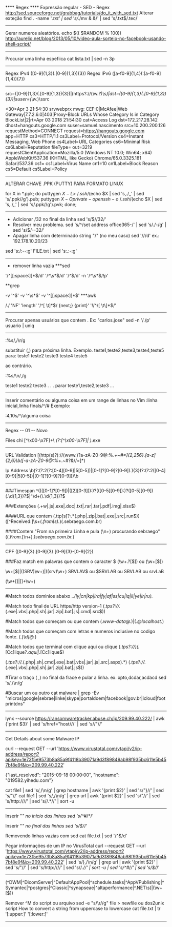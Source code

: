 **** Regex ****
Expressão regular - SED - Regex
http://sed.sourceforge.net/grabbag/tutorials/do_it_with_sed.txt
Alterar exteção
find . -name '*.txt' | sed 's/.*/mv & &/' | sed 's/\.txt$/.tec/'

*****************************************************************
Gerar numeros aleatórios.
echo $(( $RANDOM % 100))
http://aurelio.net/blog/2013/05/10/video-aula-sorteio-no-facebook-usando-shell-script/

*****************************************************************
Procurar uma linha espefiica
cat lista.txt | sed -n 3p
*****************************************************************
Regex IPv4
([0-9]{1,3}(\.[0-9]{1,3}){3})
Regex IPv6
([a-f0-9]{1,4}(:[a-f0-9]{1,4}){7})
*****************************************************************

src\=([0-9]{1,3}(\.[0-9]{1,3}){3})|(https?\:\/\/(\w.*?)\s)|dst\=([0-9]{1,3}(\.[0-9]{1,3}){3})|suser\=(\w.*)\ssrc

<30>Apr  3 21:54:30 srvwebprx mwg: CEF:0|McAfee|Web Gateway|7.7.2.6.0|403|Proxy-Block URLs Whose Category Is in Category BlockList|2|rt=Apr 03 2018 21:54:30 cat=Access Log dst=172.217.28.142 dhost=hangouts.google.com suser=samuel.nascimento src=10.200.200.126 requestMethod=CONNECT request=https://hangouts.google.com app=HTTP cs3=HTTP/1.1 cs3Label=Protocol/Version cs4=Instant Messaging, Web Phone cs4Label=URL Categories cs6=Minimal Risk cs6Label=Reputation fileType= out=3219 requestClientApplication=Mozilla/5.0 (Windows NT 10.0; Win64; x64) AppleWebKit/537.36 (KHTML, like Gecko) Chrome/65.0.3325.181 Safari/537.36 cs1= cs1Label=Virus Name cn1=10 cn1Label=Block Reason cs5=Default cs5Label=Policy

*****************************************************************
ALTERAR CHAVE .PPK (PUTTY) PARA FORMATO LINUX 

for X in *.ppk; do puttygen $X -L > ~/.ssh/$(echo $X | sed 's,./,,' | sed 's/.ppk//g').pub; puttygen $X -O private-openssh -o ~/.ssh/$(echo $X | sed 's,./,,' | sed 's/.ppk//g').pvk; done;

*****************************************************************
* Adicionar /32 no final da linha
sed 's/$/\/32/'
* Resolver meu problema.
sed 's/^/set address office365-/' | sed 's/\./-/g' | sed 's/$/\--32/'
* Apagar linha com determinado string "/" (no meu caso)
sed '/\//d'
ex.:
192.178.10.20/23

sed 's:\/:--:g' FILE.txt | sed 's:\.:-:g'
*****************************************************************
* remover linha vazia
***sed

'/^\[\[:space:\]\]*$/d'
'/^\s*$/d'
'/^$/d'
-n '/^\s*$/!p'

**grep

-v '^$'
-v '^\s*$'
-v '^\[\[:space:\]\]*$'
***awk

/./
'NF'
'length'
'/^[ \t]*$/ {next;} {print}'
'!/^\[ \t\]*$/'
*****************************************************************
Procurar apenas usuários que contem .
Ex: "carlos.jose"
sed -n '/\./p' usuario | uniq

*****************************************************************
:%s/,/\r/g

substituir (,) para próxima linha.
Exemplo.
teste1,teste2,teste3,teste4,teste5
para:
teste1
teste2
teste3
teste4
teste5

ao contrário.

:%s/\n/\,/g

teste1
teste2
teste3
.
.
.
parar
teste1,teste2,teste3 ...

*****************************************************************
Inserir comentário ou alguma coisa em um range de linhas no Vim
:linha inicial,linha finals/^/#
Exemplo:

:4,10s/^/alguma coisa

*****************************************************************
Regex -- 01 -- Novo

Files chi
[^\x00-\x7F]+\ *(?:[^\x00-\x7F]| )*.exe
*****************************************************************
URL Validation
[(http(s)?):\/\/(www\.)?a-zA-Z0-9@:%._\+~#=]{2,256}\.[a-z]{2,6}\b([-a-zA-Z0-9@:%_\+.~#?&//=]*)

Ip Address
\b(?:(?:2(?:[0-4][0-9]|5[0-5])|[0-1]?[0-9]?[0-9])\.){3}(?:(?:2([0-4][0-9]|5[0-5])|[0-1]?[0-9]?[0-9]))\b

*****************************************************************
###Timespan
^((([0-1]?[0-9])|([2][0-3])):)?(([0-5][0-9]):)?([0-5][0-9])(\.\d{1,3})?$|^\d+(\.\d{1,3})?$

###Extenções
(\.\+w|.js|.exe|.doc|.txt|.rar|.tar|.pdf|.img|.xlsx$)

####URL que contem
(.ttp[s]?\:.*(.php|.zip|.bat|.exe|.src|.run\$))
([^Received:]\s+(.*from\s).*)(\.sebraego.com.br)

####Contem "From na primeira Linha e pula (\n+) procurando sebraego"
((.*From.*[\n+].*)sebraego\.com\.br.*)

*****************************************************************
CPF
([0-9]{3}\.[0-9]{3}\.[0-9]{3}\-[0-9]{2})

###Faz match em palavras que contem o caracter $
(\w+.?[\$]) ou (\w+[\$])

\w+[\$]|((SRV)\w+)|((srv)\w+)
SRVLAV$ ou $SRVLAB ou SRVLAB ou srvLaB

(\w+[$]|[$]+\w+)

*****************************************************************

#Match todos dominios abaixo
.*\.(ly|cn|kp|ira|fy|af|ss|cu|iq|il|ye|ir|ru).*

#Match todo final de URL https/http
version-1
(.*tps?:\/\/.*(\.exe|\.vbs|\.php|\.sh|\.jar|\.zip|\.bat|\.js|\.cmd|\.src$))

#Match todos que começam ou que contem
(.*www-data@.*)|(.*@localhost.*)

#Match todos que começam com letras e numeros inclusive no codigo fonte.
(.*[\d]@.*)

#Match todos que terminal com clique aqui ou clique
(.*tps?:\/\/)(.*[Cc]lique?.*aqui|.*[Cc]lique$)

(.*tps?:\/\/.*(\.php|\.sh|\.cmd|\.exe|\.bat|\.vbs|\.jar|\.js|\.src|\.aspx).*)
(.*tps?:\/\/.*(\.exe|\.vbs|\.php|\.sh|\.jar|\.zip|\.bat|\.js$))

#Tirar o traço ( ,) no final da frace e pular a linha. ex. xpto,dcdar,acdacd
sed 's/,/\n/g'

#Buscar um ou outro
cat malware | grep -Ev "micros|google|sebrae|linke|skype|portaldoem|facebook|gov.br|icloud|footprintdns"

*****************************************************************

lynx --source https://ransomwaretracker.abuse.ch/ip/209.99.40.222/ | awk {'print $3}' | sed 's/href\=\"host\///' | sed 's/\/\"//'

*****************************************************************
Get Details about some Malware IP

curl --request GET --url 'https://www.virustotal.com/vtapi/v2/ip-address/report?apikey=1e73f5e9573b8a85a9f4118b39071a9d3f89849ab98f935bc611e5b457bf8e9f&ip=209.99.40.222'

{"last_resolved": "2015-09-18 00:00:00", "hostname": "019582.yihedu.com"}

cat file1  | sed 's/,/\n/g' | grep hostname | awk '{print $2}' | sed 's/\"}//' | sed 's/\"//'
cat file1  | sed 's/,/\n/g' | grep url | awk '{print $2}' | sed 's/\"//' | sed 's/http\:\/\///' | sed 's/\/.*//' | sort -u

*****************************************************************

Inserir "*" no inicio das linhas
sed 's/^#*/*/' 

Inserir "*" no final das linhas
sed 's/$/*/'

Removendo linhas vazias com sed
cat file.txt | sed '/^$/d'

Pegar informações de um IP no VirusTotal
curl --request GET --url 'https://www.virustotal.com/vtapi/v2/ip-address/report?apikey=1e73f5e9573b8a85a9f4118b39071a9d3f89849ab98f935bc611e5b457bf8e9f&ip=209.99.40.222' | sed 's/},/\n/g' | grep url | awk '{print $2}' | sed 's/\"//' | sed 's/http\:\/\///' | sed 's/\/.*//' | sort -u | sed 's/^#*/*/' | sed 's/$/*/'

*****************************************************************

(^DWM|^DicomServer|^DefaultAppPool|^schedule.tasks|^AppVPublishing|^Symantec|^postgres|^Classic|^synapseae|^altaperformance|^.NET\s)|(\w+[$])

Remover ^M do script ou arquivo
sed -e "s/\r//g" file > newfile
ou
dos2unix script
How to convert a string from uppercase to lowercase
cat file.txt | tr '[:upper:]' '[:lower:]'
*****************************************************************